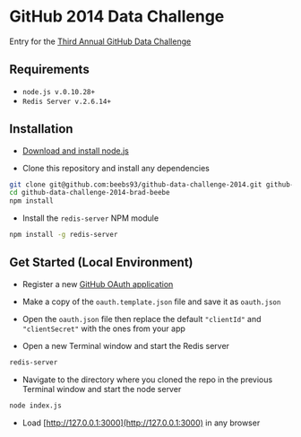 GitHub 2014 Data Challenge
=========

Entry for the [Third Annual GitHub Data Challenge](https://github.com/blog/1864-third-annual-github-data-challenge)

Requirements
--------------
- `node.js v.0.10.28+`
- `Redis Server v.2.6.14+`

Installation
--------------

- [Download and install node.js](http://nodejs.org/download/)

- Clone this repository and install any dependencies

```sh
git clone git@github.com:beebs93/github-data-challenge-2014.git github-data-challenge-2014-brad-beebe
cd github-data-challenge-2014-brad-beebe
npm install
```

- Install the `redis-server` NPM module

```sh
npm install -g redis-server
```

Get Started (Local Environment)
--------------

- Register a new [GitHub OAuth application](https://github.com/settings/applications/new)

- Make a copy of the `oauth.template.json` file and save it as `oauth.json`

- Open the `oauth.json` file then replace the default `"clientId"` and `"clientSecret"` with the ones from your app

- Open a new Terminal window and start the Redis server

```sh
redis-server
```

- Navigate to the directory where you cloned the repo in the previous Terminal window and start the node server

```sh
node index.js
```

- Load [http://127.0.0.1:3000](http://127.0.0.1:3000) in any browser
